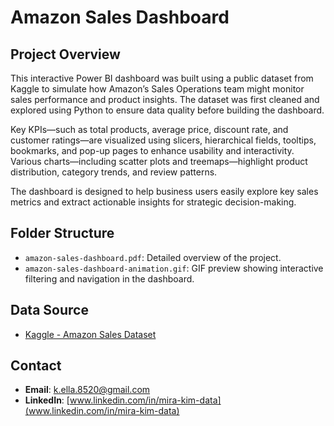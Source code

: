 # Amazon Sales Dashboard

##  Project Overview
This interactive Power BI dashboard was built using a public dataset from Kaggle to simulate how Amazon’s Sales Operations team might monitor sales performance and product insights.
The dataset was first cleaned and explored using Python to ensure data quality before building the dashboard.

Key KPIs—such as total products, average price, discount rate, and customer ratings—are visualized using slicers, hierarchical fields, tooltips, bookmarks, and pop-up pages to enhance usability and interactivity.
Various charts—including scatter plots and treemaps—highlight product distribution, category trends, and review patterns.

The dashboard is designed to help business users easily explore key sales metrics and extract actionable insights for strategic decision-making.

##  Folder Structure
- `amazon-sales-dashboard.pdf`: Detailed overview of the project.
- `amazon-sales-dashboard-animation.gif`: GIF preview showing interactive filtering and navigation in the dashboard.

##  Data Source
- [Kaggle - Amazon Sales Dataset](https://www.kaggle.com/datasets/karkavelrajaj/amazon-sales-dataset) 

## Contact
- **Email**: k.ella.8520@gmail.com
- **LinkedIn**: [www.linkedin.com/in/mira-kim-data](www.linkedin.com/in/mira-kim-data)
